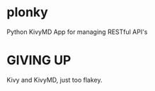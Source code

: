 # plonky
Python KivyMD App for managing RESTful API's

# GIVING UP
Kivy and KivyMD, just too flakey.